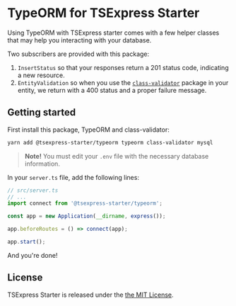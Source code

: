 # TypeORM for TSExpress Starter

Using TypeORM with TSExpress starter comes with a few helper classes that may help you interacting with your database.

Two subscribers are provided with this package:

1. `InsertStatus` so that your responses return a 201 status code, indicating a new resource.
2. `EntityValidation` so when you use the [`class-validator`](https://github.com/typestack/class-validator) package in your entity, we return with a 400 status and a proper failure message.

## Getting started

First install this package, TypeORM and class-validator:

```bash
yarn add @tsexpress-starter/typeorm typeorm class-validator mysql
```

> **Note!** You must edit your `.env` file with the necessary database information.

In your `server.ts` file, add the following lines:

```javascript
// src/server.ts
// ...
import connect from '@tsexpress-starter/typeorm';

const app = new Application(__dirname, express());

app.beforeRoutes = () => connect(app);

app.start();
```

And you're done!

## License

TSExpress Starter is released under the [the MIT License](LICENSE).

